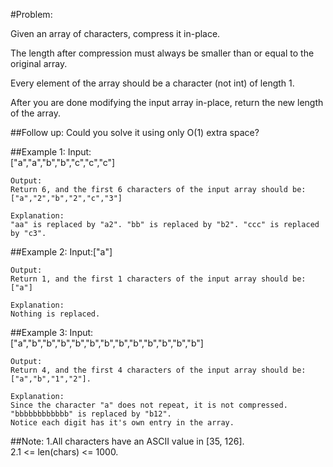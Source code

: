 #Problem:  

Given an array of characters, compress it in-place.

The length after compression must always be smaller than or equal to the original array.

Every element of the array should be a character (not int) of length 1.

After you are done modifying the input array in-place, return the new length of the array.


##Follow up:
Could you solve it using only O(1) extra space?


##Example 1:
	Input:  
	["a","a","b","b","c","c","c"]  

	Output:  
	Return 6, and the first 6 characters of the input array should be: ["a","2","b","2","c","3"]  

	Explanation:  
	"aa" is replaced by "a2". "bb" is replaced by "b2". "ccc" is replaced by "c3".  

##Example 2:
	Input:["a"]  

	Output:  
	Return 1, and the first 1 characters of the input array should be: ["a"]  

	Explanation:  
	Nothing is replaced.  
##Example 3:
	Input:  
	["a","b","b","b","b","b","b","b","b","b","b","b","b"]  

	Output:  
	Return 4, and the first 4 characters of the input array should be: ["a","b","1","2"].  
 
	Explanation:  
	Since the character "a" does not repeat, it is not compressed. "bbbbbbbbbbbb" is replaced by "b12".  
	Notice each digit has it's own entry in the array.  
##Note:
	1.All characters have an ASCII value in [35, 126].  
	2.1 <= len(chars) <= 1000.  

